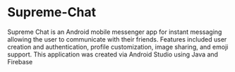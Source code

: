 # Supreme-Chat
Supreme Chat is an Android mobile messenger app for instant messaging allowing the user to communicate with their friends. Features included user creation and authentication, profile customization, image sharing, and emoji support. This application was created via Android Studio using Java and Firebase


